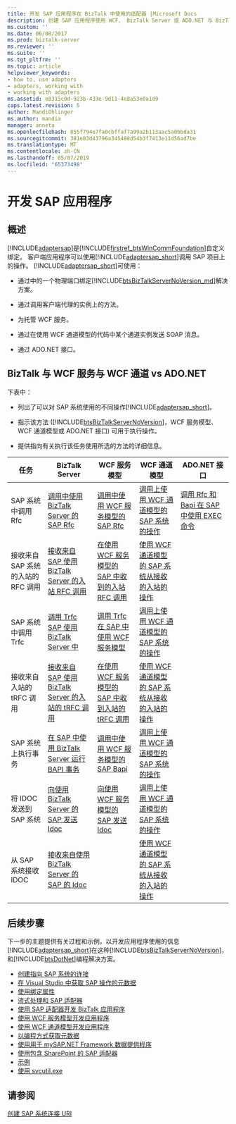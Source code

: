 ```yaml
---
title: 开发 SAP 应用程序在 BizTalk 中使用的适配器 |Microsoft Docs
description: 创建 SAP 应用程序使用 WCF、 BizTalk Server 或 ADO.NET 与 BizTalk 适配器包 (BAP)
ms.custom: ''
ms.date: 06/08/2017
ms.prod: biztalk-server
ms.reviewer: ''
ms.suite: ''
ms.tgt_pltfrm: ''
ms.topic: article
helpviewer_keywords:
- how to, use adapters
- adapters, working with
- working with adapters
ms.assetid: e8315c0d-923b-433e-9d11-4e8a53e0a1d9
caps.latest.revision: 5
author: MandiOhlinger
ms.author: mandia
manager: anneta
ms.openlocfilehash: 855f794e7fa0cbffaf7a99a2b113aac5a0bbda31
ms.sourcegitcommit: 381e83d43796a345488d54b3f7413e11d56ad7be
ms.translationtype: MT
ms.contentlocale: zh-CN
ms.lasthandoff: 05/07/2019
ms.locfileid: "65373498"
---
```

# <a name="develop-your-sap-applications"></a>开发 SAP 应用程序

## <a name="overview"></a>概述
[!INCLUDE[adaptersap](../../includes/adaptersap-md.md)]是[!INCLUDE[firstref_btsWinCommFoundation](../../includes/firstref-btswincommfoundation-md.md)]自定义绑定。 客户端应用程序可以使用[!INCLUDE[adaptersap_short](../../includes/adaptersap-short-md.md)]调用 SAP 项目上的操作。 [!INCLUDE[adaptersap_short](../../includes/adaptersap-short-md.md)]可使用：  
  
- 通过中的一个物理端口绑定[!INCLUDE[btsBizTalkServerNoVersion_md](../../includes/btsbiztalkservernoversion-md.md)]解决方案。  
  
- 通过调用客户端代理的实例上的方法。  
  
- 为托管 WCF 服务。  
  
- 通过在使用 WCF 通道模型的代码中某个通道实例发送 SOAP 消息。  
  
- 通过 ADO.NET 接口。  

## <a name="biztalk-vs-wcf-service-vs-wcf-channel-vs-adonet"></a>BizTalk 与 WCF 服务与 WCF 通道 vs ADO.NET
  
 下表中：  
  
- 列出了可以对 SAP 系统使用的不同操作[!INCLUDE[adaptersap_short](../../includes/adaptersap-short-md.md)]。  
  
- 指示该方法 ([!INCLUDE[btsBizTalkServerNoVersion](../../includes/btsbiztalkservernoversion-md.md)]，WCF 服务模型、 WCF 通道模型或 ADO.NET 接口) 可用于执行操作。  
  
- 提供指向有关执行该任务使用所选的方法的详细信息。  
  
|任务|BizTalk Server|WCF 服务模型|WCF 通道模型|ADO.NET 接口|  
|----------|--------------------|-----------------------|-----------------------|-----------------------|  
|SAP 系统中调用 Rfc|[调用中使用 BizTalk Server 的 SAP Rfc](../../adapters-and-accelerators/adapter-sap/invoke-rfcs-in-sap-using-biztalk-server.md)|[调用中使用 WCF 服务模型的 SAP Rfc](../../adapters-and-accelerators/adapter-sap/invoke-rfcs-in-sap-using-the-wcf-service-model.md)|[调用上使用 WCF 通道模型的 SAP 系统的操作](../../adapters-and-accelerators/adapter-sap/invoke-operations-on-the-sap-system-using-the-wcf-channel-model.md)|[调用 Rfc 和 Bapi 在 SAP 中使用 EXEC 命令](../../adapters-and-accelerators/adapter-sap/invoke-rfcs-and-bapis-using-the-exec-command-in-sap.md)|  
|接收来自 SAP 系统的入站的 RFC 调用|[接收来自 SAP 使用 BizTalk Server 的入站 RFC 调用](../../adapters-and-accelerators/adapter-sap/receive-inbound-rfc-calls-from-sap-using-biztalk-server.md)|[在使用 WCF 服务模型的 SAP 中收到的入站 RFC 调用](../../adapters-and-accelerators/adapter-sap/receive-inbound-rfc-calls-in-sap-using-the-wcf-service-model.md)|[使用 WCF 通道模型的 SAP 系统从接收的入站的操作](../../adapters-and-accelerators/adapter-sap/receive-inbound-operations-from-the-sap-system-using-the-wcf-channel-model.md)||  
|SAP 系统中调用 Trfc|[调用 Trfc SAP 使用 BizTalk Server 中](../../adapters-and-accelerators/adapter-sap/invoke-trfcs-in-sap-using-biztalk-server.md)|[调用 Trfc 在 SAP 中使用 WCF 服务模型](../../adapters-and-accelerators/adapter-sap/invoke-trfcs-in-sap-using-the-wcf-service-model.md)|[调用上使用 WCF 通道模型的 SAP 系统的操作](../../adapters-and-accelerators/adapter-sap/invoke-operations-on-the-sap-system-using-the-wcf-channel-model.md)||  
|接收来自入站的 tRFC 调用|[接收来自 SAP 使用 BizTalk Server 的入站的 tRFC 调用](../../adapters-and-accelerators/adapter-sap/receive-inbound-trfc-calls-from-sap-using-biztalk-server.md)|[在使用 WCF 服务模型的 SAP 中收到入站的 tRFC 调用](../../adapters-and-accelerators/adapter-sap/receive-inbound-trfc-calls-in-sap-using-the-wcf-service-model.md)|[使用 WCF 通道模型的 SAP 系统从接收的入站的操作](../../adapters-and-accelerators/adapter-sap/receive-inbound-operations-from-the-sap-system-using-the-wcf-channel-model.md)||  
|SAP 系统上执行事务|[在 SAP 中使用 BizTalk Server 运行 BAPI 事务](../../adapters-and-accelerators/adapter-sap/run-bapi-transactions-in-sap-using-biztalk-server.md)|[调用中使用 WCF 服务模型的 SAP Bapi](../../adapters-and-accelerators/adapter-sap/invoke-bapis-in-sap-using-the-wcf-service-model.md)|[调用上使用 WCF 通道模型的 SAP 系统的操作](../../adapters-and-accelerators/adapter-sap/invoke-operations-on-the-sap-system-using-the-wcf-channel-model.md)||  
|将 IDOC 发送到 SAP 系统|[向使用 BizTalk Server 的 SAP 发送 Idoc](../../adapters-and-accelerators/adapter-sap/send-idocs-to-sap-using-biztalk-server.md)|[向使用 WCF 服务模型的 SAP 发送 Idoc](../../adapters-and-accelerators/adapter-sap/send-idocs-to-sap-using-the-wcf-service-model.md)|[调用上使用 WCF 通道模型的 SAP 系统的操作](../../adapters-and-accelerators/adapter-sap/invoke-operations-on-the-sap-system-using-the-wcf-channel-model.md)||  
|从 SAP 系统接收 IDOC|[接收来自使用 BizTalk Server 的 SAP 的 Idoc](../../adapters-and-accelerators/adapter-sap/receive-idocs-from-sap-using-biztalk-server.md)||[使用 WCF 通道模型的 SAP 系统从接收的入站的操作](../../adapters-and-accelerators/adapter-sap/receive-inbound-operations-from-the-sap-system-using-the-wcf-channel-model.md)||  

## <a name="next-steps"></a>后续步骤

 下一步的主题提供有关过程和示例，以开发应用程序使用的信息[!INCLUDE[adaptersap_short](../../includes/adaptersap-short-md.md)]在这种[!INCLUDE[btsBizTalkServerNoVersion](../../includes/btsbiztalkservernoversion-md.md)]，和[!INCLUDE[btsDotNet](../../includes/btsdotnet-md.md)]编程解决方案。 

- [创建指向 SAP 系统的连接](create-a-connection-to-the-sap-system.md)
- [在 Visual Studio 中获取 SAP 操作的元数据](get-metadata-for-sap-operations-in-visual-studio.md)
- [使用绑定属性](read-about-biztalk-adapter-for-mysap-business-suite-binding-properties.md)
- [流式处理和 SAP 适配器](streaming-and-the-sap-adapter.md)
- [使用 SAP 适配器开发 BizTalk 应用程序](develop-biztalk-applications-using-the-sap-adapter.md)
- [使用 WCF 服务模型开发应用程序](develop-sap-applications-using-the-wcf-service-model.md)
- [使用 WCF 通道模型开发应用程序](develop-sap-applications-using-the-wcf-channel-model.md)
- [以编程方式获取元数据](get-metadata-programmatically-from-sap.md)
- [使用用于 mySAP.NET Framework 数据提供程序](use-the-net-framework-data-provider-for-mysap-business-suite.md)
- [使用包含 SharePoint 的 SAP 适配器](use-the-sap-adapter-with-sharepoint.md)
- [示例](samples-for-the-sap-adapter.md)
- [使用 svcutil.exe](use-the-servicemodel-metadata-utility-with-the-sap-adapter-in-biztalk.md) 
 
  
## <a name="see-also"></a>请参阅  
 [创建 SAP 系统连接 URI](create-the-sap-system-connection-uri.md)